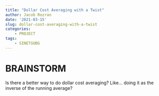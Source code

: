 ```yaml
---
title: "Dollar Cost Averaging with a Twist"
author: Jacob Rozran
date: '2021-03-15'
slug: dollar-cost-averaging-with-a-twist
categories:
    - PROJECT
tags:
    - SINETGUBG
---
```


# BRAINSTORM

Is there a better way to do dollar cost averaging? Like... doing it as the 
inverse of the running average?
